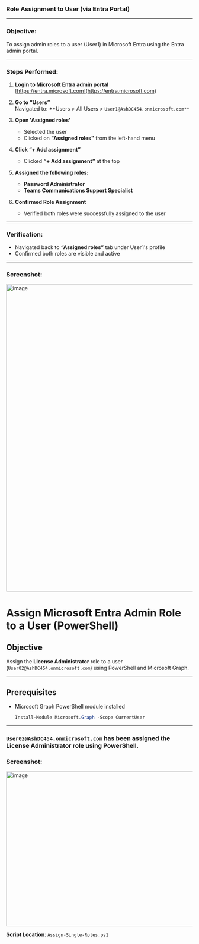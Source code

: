 ### Role Assignment to User (via Entra Portal)

---

###  Objective:
To assign admin roles to a user (User1) in Microsoft Entra using the Entra admin portal.

---

###  Steps Performed:

1. **Login to Microsoft Entra admin portal**  
   [https://entra.microsoft.com](https://entra.microsoft.com)

2. **Go to “Users”**  
   Navigated to: **Users > All Users > `User1@AshDC454.onmicrosoft.com**`

3. **Open 'Assigned roles'**  
   - Selected the user  
   - Clicked on **"Assigned roles"** from the left-hand menu

4. **Click “+ Add assignment”**
   - Clicked **“+ Add assignment”** at the top

5. **Assigned the following roles:**
   - **Password Administrator**
   - **Teams Communications Support Specialist**

6. **Confirmed Role Assignment**
   - Verified both roles were successfully assigned to the user

---

### Verification:

- Navigated back to **“Assigned roles”** tab under User1's profile  
- Confirmed both roles are visible and active

---

### Screenshot:
<img width="1650" height="828" alt="image" src="https://github.com/user-attachments/assets/d2ad6337-0719-4c41-9571-149d6e5aaf8b" />


# Assign Microsoft Entra Admin Role to a User (PowerShell)

## Objective
Assign the **License Administrator** role to a user (`User02@AshDC454.onmicrosoft.com`) using PowerShell and Microsoft Graph.

---

## Prerequisites

- Microsoft Graph PowerShell module installed  
  ```powershell
  Install-Module Microsoft.Graph -Scope CurrentUser

---
### `User02@AshDC454.onmicrosoft.com` has been assigned the License Administrator role using PowerShell.
### Screenshot:
<img width="1542" height="417" alt="image" src="https://github.com/user-attachments/assets/20e45767-5d57-4248-9964-c45320269f70" />

 **Script Location**: `Assign-Single-Roles.ps1`
